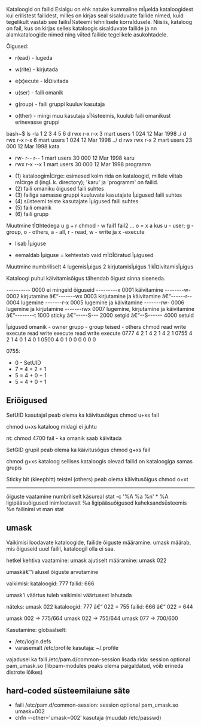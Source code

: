 Kataloogid on failid
Esialgu on ehk natuke kummaline mأµelda kataloogidest kui erilistest failidest, milles on kirjas seal sisalduvate failide nimed, 
kuid tegelikult vastab see failisأ¼steemi tehnilisele korraldusele.
Niisiis, kataloog on fail, kus on kirjas selles kataloogis sisalduvate failide ja nn alamkataloogide nimed ning viited failide tegelikele asukohtadele.

Õigused:
* r(ead) - lugeda
* w(rite) - kirjutada
* e(x)ecute - kأ¤ivitada

* u(ser) - faili omanik
* g(roup) - faili gruppi kuuluv kasutaja
* o(ther) - mingi muu kasutaja sأ¼steemis, kuulub faili omanikust erinevasse gruppi

bash~$ ls -la
1  2     3     4         5     6
d rwx   r-x   r-x   3   mart users    1 024   12 Mar   1998 ./
d rwx   r-x   r-x   6   mart users    1 024   12 Mar   1998 ../
d rwx   rwx   r-x   2   mart users   23 000   12 Mar   1998 kata
- rw-   r--   r--   1   mart users   30 000   12 Mar   1998 karu
- rwx   r-x   --x   1   mart users   30 000   12 Mar   1998 programm

* (1) kataloogimأ¤rge: esimesed kolm rida on kataloogid, millele viitab mأ¤rge d (ingl. k. directory); 'karu' ja 'programm' on failid.
* (2) faili omaniku õigused faili suhtes
* (3) failiga samasse gruppi kuuluvate kasutajate أµigused faili suhtes
* (4) süsteemi teiste kasutajate أµigused faili suhtes
* (5) faili omanik
* (6) faili grupp

Muutmine tأ¤htedega
      u
      g  +  r
chmod    -  w   fail1 fail2 ...
      o  =  x
      a
kus
u - user; g - group, o - others, a - all,
r - read, w - write ja x -execute

+ lisab أµiguse
- eemaldab أµiguse
= kehtestab vaid mأ¤أ¤ratud أµigused

Muutmine numbriliselt
4 lugemisأµigus
2 kirjutamisأµigus
1 kأ¤ivitamisأµigus

Kataloogi puhul käivitamisõigus tähendab õigust sinna siseneda.

----------		0000	ei mingeid õiguseid
---------x		0001	käivitamine
--------w-		0002	kirjutamine
â€“-------wx		0003	kirjutamine ja käivitamine
â€“------r--		0004	lugemine
-------r-x		0005	lugemine ja käivitamine
-------rw-		0006	lugemine ja kirjutamine
-------rwx		0007	lugemine, kirjutamine ja käivitamine
â€“--------t		1000  sticky
â€“-----S---		2000	setgid
â€“--S------		4000	setuid

أµigused    omanik - owner       grupp - group      teised - others
chmod   read write execute    read write execute  read write  execute
0777     4    2      1         4    2      1       4    2       1
0755     4    2      1         4    0      1       4    0       1
0500     4    0      1         0    0      0       0    0       0

0755:
   * 0 - SetUID
   * 7 = 4 + 2 + 1
   * 5 = 4 + 0 + 1
   * 5 = 4 + 0 + 1

Eriõigused
----------
SetUID
kasutajal peab olema ka käivitusõigus
chmod u+xs fail

chmod u+xs kataloog
midagi ei juhtu

nt:
chmod 4700 fail - ka omanik saab käivitada

SetGID
grupil peab olema ka käivitusõgus
chmod g+xs fail

chmod g+xs kataloog
sellises kataloogis olevad failid on kataloogiga samas grupis

Sticky bit (kleepbitt)
teistel (others) peab olema käivitusõigus
chmod o+xt

* * *

õiguste vaatamine numbriliselt käsureal
stat -c '%A %a %n' *
    %A ligipääsuõigused inimloetavalt
    %a ligipääsuõigused kaheksandsüsteemis
    %n failinimi
vt man stat

umask
-----
Vaikimisi loodavate kataloogide, failide õiguste määramine.
umask määrab, mis õiguseid uuel failil, kataloogil olla ei saa.

hetkel kehtiva vaatamine: umask
ajutiselt määramine: umask 022

umaskâ€™i alusel õiguste arvutamine

vaikimisi:
kataloogid: 777
failid: 666

umask'i väärtus tuleb vaikimisi väärtusest lahutada

näteks: umask 022
kataloogid: 777 â€“ 022 = 755
failid: 666 â€“ 022 = 644

umask 002 -> 775/664
umask 022 -> 755/644
umask 077 -> 700/600

Kasutamine:
globaalselt:
- /etc/login.defs
- varasemalt /etc/profile
kasutaja: ~/.profile

vajadusel ka faili /etc/pam.d/common-session lisada rida:
session optional pam_umask.so
(libpam-modules peaks olema paigaldatud, võib erineda distrote lõikes)

hard-coded süsteemilaiune säte
-------------------------------
* faili /etc/pam.d/common-session:
session optional pam_umask.so umask=002
* chfn --other='umask=002' kasutaja (muudab /etc/passwd)
